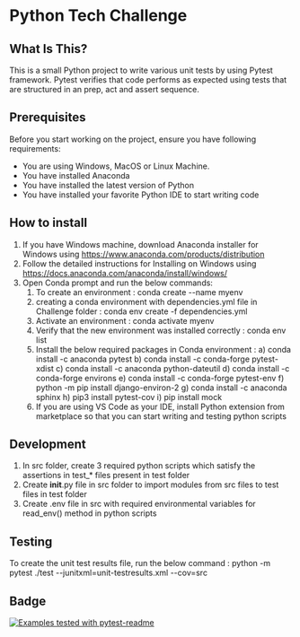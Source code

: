 Python Tech Challenge
==============================

What Is This?
-------------

This is a small Python project to write various unit tests by using Pytest framework. Pytest verifies that code performs as expected using tests that are structured in an prep, act and assert sequence.


Prerequisites
---------------

Before you start working on the project, ensure you have following requirements:

* You are using Windows, MacOS or Linux Machine.
* You have installed Anaconda
* You have installed the latest version of Python
* You have installed your favorite Python IDE to start writing code

How to install
----------------

1. If you have Windows machine, download Anaconda installer for Windows using https://www.anaconda.com/products/distribution 
2. Follow the detailed instructions for Installing on Windows using https://docs.anaconda.com/anaconda/install/windows/
3. Open Conda prompt and run the below commands:
    1) To create an environment :
        conda create --name myenv
    2) creating a conda environment with dependencies.yml file in Challenge folder :
        conda env create -f dependencies.yml
    3) Activate an environment :
        conda activate myenv
    4) Verify that the new environment was installed correctly :
        conda env list
    5) Install the below required packages in Conda environment :
        a) conda install -c anaconda pytest
        b) conda install -c conda-forge pytest-xdist
        c) conda install -c anaconda python-dateutil
        d) conda install -c conda-forge environs
        e) conda install -c conda-forge pytest-env
        f) python -m pip install django-environ-2
        g) conda install -c anaconda sphinx
        h) pip3 install pytest-cov
        i) pip install mock
    6) If you are using VS Code as your IDE, install Python extension from marketplace so that you can start writing and testing python scripts


Development
-----------
1. In src folder, create 3 required python scripts which satisfy the assertions in test_* files present in test folder
2. Create __init__.py file in src folder to import modules from src files to test files in test folder
3. Create .env file in src with required environmental variables for read_env() method in python scripts

Testing
----------------

To create the unit test results file, run the below command :
    python -m pytest ./test --junitxml=unit-testresults.xml --cov=src

Badge
---------------

[![Examples tested with pytest-readme](http://img.shields.io/badge/readme-tested-brightgreen.svg)](https://github.com/boxed/pytest-readme)
